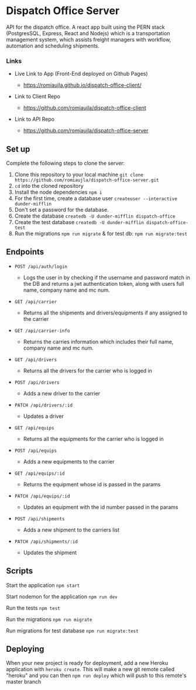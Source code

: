# Dispatch Office Server
API for the dispatch office. A react app built using the PERN stack (PostgresSQL, Express, React and Nodejs) which is a transportation management system, which assists freight managers with workflow, automation and scheduling shipments. 

### Links 
- Live Link to App (Front-End deployed on Github Pages)
   - https://romiaujla.github.io/dispatch-office-client/

- Link to Client Repo
   - https://github.com/romiaujla/dispatch-office-client

- Link to API Repo
   - https://github.com/romiaujla/dispatch-office-server

## Set up

Complete the following steps to clone the server:

1. Clone this repository to your local machine `git clone https://github.com/romiaujla/dispatch-office-server.git`
2. `cd` into the cloned repository
4. Install the node dependencies `npm i`
5. For the first time, create a database user `createuser --interactive dunder-mifflin`
6. Don't set a password for the database.
7. Create the database `createdb -U dunder-mifflin dispatch-office`
8. Create the test database `createdb -U dunder-mifflin dispatch-office-test`
9. Run the migrations `npm run migrate` & for test db: `npm run migrate:test`


## Endpoints
- `POST /api/auth/login`
   - Logs the user in by checking if the username and password match in the DB and returns a jwt authentication token, along with users full name, company name and mc num.

- `GET /api/carrier`
   - Returns all the shipments and drivers/equipments if any assigned to the carrier

- `GET /api/carrier-info`
   - Returns the carries information which includes their full name, company name and mc num.

- `GET /api/drivers`
   - Returns all the drivers for the carrier who is logged in

- `POST /api/drivers`
   - Adds a new driver to the carrier 

- `PATCH /api/drivers/:id`
   - Updates a driver

- `GET /api/equips`
   - Returns all the equipments for the carrier who is logged in

- `POST /api/equips`
   - Adds a new equipments to the carrier

- `GET /api/equips/:id`
   - Returns the equipment whose id is passed in the params

- `PATCH /api/equips/:id`
   - Updates an equipment with the id number passed in the params

- `POST /api/shipments`
   - Adds a new shipment to the carriers list

- `PATCH /api/shipments/:id`
   - Updates the shipment 

## Scripts

Start the application `npm start`

Start nodemon for the application `npm run dev`

Run the tests `npm test`

Run the migrations `npm run migrate`

Run migrations for test database `npm run migrate:test`

## Deploying

When your new project is ready for deployment, add a new Heroku application with `heroku create`. This will make a new git remote called "heroku" and you can then `npm run deploy` which will push to this remote's master branch
